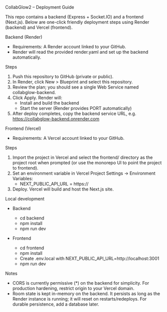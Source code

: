 CollabGlow2 – Deployment Guide

This repo contains a backend (Express + Socket.IO) and a frontend (Next.js). Below are one-click friendly deployment steps using Render (backend) and Vercel (frontend).

Backend (Render)
- Requirements: A Render account linked to your GitHub.
- Render will read the provided render.yaml and set up the backend automatically.

Steps
1) Push this repository to GitHub (private or public).
2) In Render, click New > Blueprint and select this repository.
3) Review the plan; you should see a single Web Service named collabglow-backend.
4) Click Apply. Render will:
   - Install and build the backend
   - Start the server (Render provides PORT automatically)
5) After deploy completes, copy the backend service URL, e.g. https://collabglow-backend.onrender.com

Frontend (Vercel)
- Requirements: A Vercel account linked to your GitHub.

Steps
1) Import the project in Vercel and select the frontend/ directory as the project root when prompted (or use the monorepo UI to point the project to frontend).
2) Set an environment variable in Vercel Project Settings → Environment Variables:
   - NEXT_PUBLIC_API_URL = https://<your-render-backend-host>
3) Deploy. Vercel will build and host the Next.js site.

Local development
- Backend
  - cd backend
  - npm install
  - npm run dev

- Frontend
  - cd frontend
  - npm install
  - Create .env.local with NEXT_PUBLIC_API_URL=http://localhost:3001
  - npm run dev

Notes
- CORS is currently permissive (*) on the backend for simplicity. For production hardening, restrict origin to your Vercel domain.
- Room state is kept in-memory on the backend. It persists as long as the Render instance is running; it will reset on restarts/redeploys. For durable persistence, add a database later.


